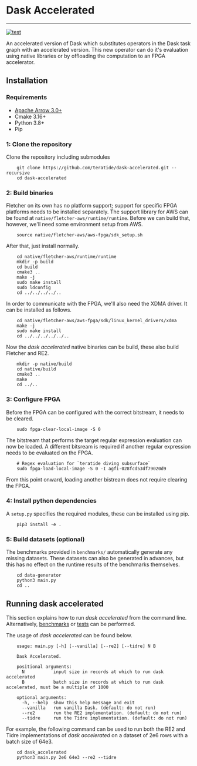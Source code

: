 # Dask Accelerated

------------------

[![test](https://github.com/teratide/dask-accelerated/actions/workflows/test.yml/badge.svg)](https://github.com/teratide/dask-accelerated/actions/workflows/test.yml)

An accelerated version of Dask which substitutes operators in the Dask task graph with an accelerated version.
This new operator can do it's evaluation using native libraries or by offloading the computation to an FPGA accelerator.

## Installation

### Requirements
* [Apache Arrow 3.0+](https://arrow.apache.org/install/)
* Cmake 3.16+
* Python 3.8+
* Pip

### 1: Clone the repository
Clone the repository including submodules
```
    git clone https://github.com/teratide/dask-accelerated.git --recursive
    cd dask-accelerated
```

### 2: Build binaries
Fletcher on its own has no platform support; support for specific FPGA platforms needs to be installed separately.
The support library for AWS can be found at `native/fletcher-aws/runtime/runtime`. Before we can build that, however,
we'll need some environment setup from AWS.
```
    source native/fletcher-aws/aws-fpga/sdk_setup.sh
```

After that, just install normally.
```
    cd native/fletcher-aws/runtime/runtime
    mkdir -p build
    cd build
    cmake3 ..
    make -j
    sudo make install
    sudo ldconfig
    cd ../../../../..
```

In order to communicate with the FPGA, we'll also need the XDMA driver. It can be installed as follows.
```
    cd native/fletcher-aws/aws-fpga/sdk/linux_kernel_drivers/xdma
    make -j
    sudo make install
    cd ../../../../../..
```

Now the *dask accelerated* native binaries can be build, these also build Fletcher and RE2.
```
    mkdir -p native/build
    cd native/build
    cmake3 ..
    make
    cd ../..
```

### 3: Configure FPGA
Before the FPGA can be configured with the correct bitstream, it needs to be cleared.
```
    sudo fpga-clear-local-image -S 0
```

The bitstream that performs the target regular expression evaluation can now be loaded.
A different bitsream is required if another regular expression needs to be evaluated on the FPGA.
```
    # Regex evaluation for `teratide diving subsurface`
    sudo fpga-load-local-image -S 0 -I agfi-028fcd53df79020d9
```

From this point onward, loading another bistream does not require clearing the FPGA.

### 4: Install python dependencies
A `setup.py` specifies the required modules, these can be installed using pip.

```
    pip3 install -e .
```

### 5: Build datasets (optional)
The benchmarks provided in `benchmarks/` automatically generate any missing datasets.
These datasets can also be generated in advances,
but this has no effect on the runtime results of the benchmarks themselves.

```
    cd data-generator
    python3 main.py
    cd ..
```

## Running dask accelerated
This section explains how to run *dask accelerated* from the command line. Alternatively,
[benchmarks](./benchmark/README.md) or [tests](./test/README.md) can be performed.

The usage of *dask accelerated* can be found below.
```
    usage: main.py [-h] [--vanilla] [--re2] [--tidre] N B
    
    Dask Accelerated.
    
    positional arguments:
      N           input size in records at which to run dask accelerated
      B           batch size in records at which to run dask accelerated, must be a multiple of 1000
    
    optional arguments:
      -h, --help  show this help message and exit
      --vanilla   run vanilla Dask. (default: do not run)
      --re2       run the RE2 implementation. (default: do not run)
      --tidre     run the Tidre implementation. (default: do not run)
```

For example, the following command can be used to run both the RE2 and Tidre implementations of *dask accelerated* on
a dataset of 2e6 rows with a batch size of 64e3.
```
    cd dask_accelerated
    python3 main.py 2e6 64e3 --re2 --tidre
```